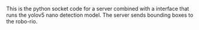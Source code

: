 This is the python socket code for a server combined with a interface that runs the yolov5 nano detection model. The server sends bounding boxes to the robo-rio.
